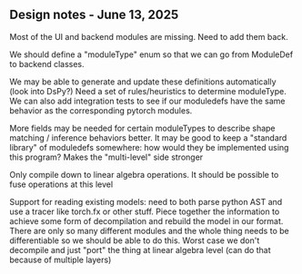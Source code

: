 ## Design notes - June 13, 2025

Most of the UI and backend modules are missing. Need to add them back.

We should define a "moduleType" enum so that we can go from ModuleDef to backend classes.

We may be able to generate and update these definitions automatically (look into DsPy?)
Need a set of rules/heuristics to determine moduleType. We can also add integration tests
to see if our moduledefs have the same behavior as the corresponding pytorch modules.

More fields may be needed for certain moduleTypes to describe shape matching / inference
behaviors better. It may be good to keep a "standard library" of moduledefs somewhere: how
would they be implemented using this program? Makes the "multi-level" side stronger

Only compile down to linear algebra operations. It should be possible to fuse operations
at this level

Support for reading existing models: need to both parse python AST and use a tracer like
torch.fx or other stuff. Piece together the information to achieve some form of decompilation
and rebuild the model in our format. There are only so many different modules and the whole
thing needs to be differentiable so we should be able to do this. Worst case we don't decompile
and just "port" the thing at linear algebra level (can do that because of multiple layers)
